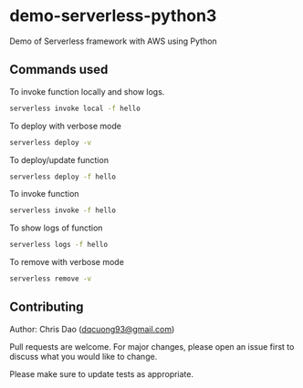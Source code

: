 # demo-serverless-python3
Demo of Serverless framework with AWS using Python

## Commands used
To invoke function locally and show logs.
```zsh
serverless invoke local -f hello
```

To deploy with verbose mode
```zsh
serverless deploy -v
```

To deploy/update function
```zsh
serverless deploy -f hello
```

To invoke function
```zsh
serverless invoke -f hello
```

To show logs of function
```zsh
serverless logs -f hello
```

To remove with verbose mode
```zsh
serverless remove -v
```

## Contributing

Author: Chris Dao (dqcuong93@gmail.com)

Pull requests are welcome. For major changes, please open an issue first to discuss what you would like to change.

Please make sure to update tests as appropriate.
